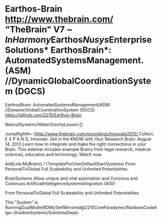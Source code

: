 Earthos-Brain
http://www.thebrain.com/ "TheBrain" V7 
~ *InHarmony*Earthos*Nusys*EnterpriseSolutions* EarthosBrain*: AutomatedSystemsManagement. (ASM) //DynamicGlobalCoordinationSystem (DGCS)
=============

EarthosBrain: AutomatedSystemsManagement(ASM) //DynamicGlobalCoordinationSystem (DGCS)
https://github.com/2215/Earthos-Brain

NaturalSystems/WaterGravityLesson:[]

JumpRightIn~
[http://www.thebrain.com/recordings/Innovate2013] Collect, E X P A N D, Innovate. Get in the KNOW with Your Research Brain:
August 14, 2013 Learn how to integrate and make the right connections in your Brain. This webinar includes example Brains from legal research, medical sciences, education and technology. Watch now.

AddLink:MyBrain() / (TemplateForUserDefaultStartSystems)
From PersonalToGlobal Full Scaleability and Unlimited Potentialities.

BrainSystems Allow unique and vital automation and Concious and Continuos ArtificialIntelligenceSystemsIntigration (AISI)

From PersonalToGlobal Full Scaleability and Unlimited Potentialities.

This "System" is RunningDualMode(RDM)/SelfMirrored@2215CoreParadynes/RainbowCodeAlgo~ShadowSystems/SukshmaDeplo


